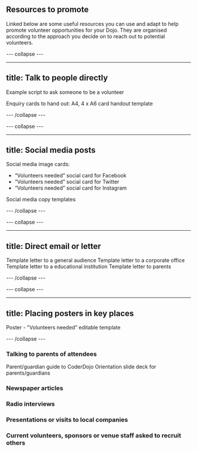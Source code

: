 ## Resources to promote

Linked below are some useful resources you can use and adapt to help promote volunteer opportunities for your Dojo. They are organised according to the approach you decide on to reach out to potential volunteers.

--- collapse ---

---
title: Talk to people directly
---

Example script to ask someone to be a volunteer

Enquiry cards to hand out:
A4, 4 x  A6 card handout template



--- /collapse ---

--- collapse ---

---
title: Social media posts
---

Social media image cards:
+ “Volunteers needed” social card for Facebook
+ “Volunteers needed” social card for Twitter
+ “Volunteers needed” social card for Instagram

Social media copy templates


--- /collapse ---

--- collapse ---

---
title: Direct email or letter
---

Template letter to a general audience
Template letter to a corporate office
Template letter to a educational institution
Template letter to parents

--- /collapse ---


--- collapse ---

---
title: Placing posters in key places
---
Poster - "Volunteers needed” editable template

--- /collapse ---

### Talking to parents of attendees

Parent/guardian guide to CoderDojo
Orientation slide deck for parents/guardians

### Newspaper articles


### Radio interviews


### Presentations or visits to local companies


### Current volunteers, sponsors or venue staff asked to recruit others










